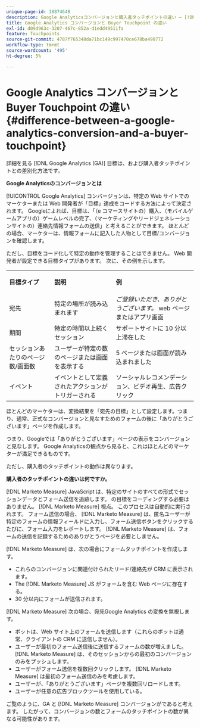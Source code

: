 ```yaml
---
unique-page-id: 18874648
description: Google Analyticsコンバージョンと購入者タッチポイントの違い — [!DNL Marketo Measure]
title: Google Analytics コンバージョンと Buyer Touchpoint の違い
exl-id: d09d963c-3207-467c-852a-d1edd49511fa
feature: Touchpoints
source-git-commit: 4787f765348da71bc149c997470ce678ba498772
workflow-type: tm+mt
source-wordcount: '495'
ht-degree: 5%

---
```


# Google Analytics コンバージョンと Buyer Touchpoint の違い {#difference-between-a-google-analytics-conversion-and-a-buyer-touchpoint}

詳細を見る [!DNL Google Analytics (GA)] 目標は、および購入者タッチポイントとの差別化方法です。

**Google Analyticsのコンバージョンとは**

[!UICONTROL Google Analytics] コンバージョンは、特定の Web サイトでのマーケターまたは Web 開発者が「目標」達成をコードする方法によって決定されます。 Googleによれば、目標は、「（e コマースサイトの）購入、（モバイルゲームアプリの）ゲームレベルの完了、（マーケティングやリードジェネレーションサイトの）連絡先情報フォームの送信」と考えることができます。 ほとんどの場合、マーケターは、情報フォームに記入した人物として目標/コンバージョンを確認します。

ただし、目標をコード化して特定の動作を管理することはできません。 Web 開発者が設定できる目標タイプがあります。 次に、その例を示します。

<table> 
 <colgroup> 
  <col> 
  <col> 
  <col> 
 </colgroup> 
 <tbody> 
  <tr> 
   <td><strong>目標タイプ</strong></td> 
   <td><p><strong>説明</strong></p></td> 
   <td><strong>例</strong></td> 
  </tr> 
  <tr> 
   <td><p>宛先</p></td> 
   <td>特定の場所が読み込まれます</td> 
   <td><em>ご登録いただき、ありがとうございます。</em> web ページまたはアプリ画面</td> 
  </tr> 
  <tr> 
   <td>期間</td> 
   <td>特定の時間以上続くセッション</td> 
   <td>サポートサイトに 10 分以上滞在した</td> 
  </tr> 
  <tr> 
   <td>セッションあたりのページ数/画面数</td> 
   <td>ユーザーが特定の数のページまたは画面を表示する</td> 
   <td>5 ページまたは画面が読み込まれました</td> 
  </tr> 
  <tr> 
   <td>イベント</td> 
   <td>イベントとして定義されたアクションがトリガーされる</td> 
   <td>ソーシャルレコメンデーション、ビデオ再生、広告クリック</td> 
  </tr> 
 </tbody> 
</table>

ほとんどのマーケターは、変換結果を「宛先の目標」として設定します。つまり、通常、正式なコンバージョンと見なすためのフォームの後に「ありがとうございます」ページを作成します。

つまり、Googleでは「ありがとうございます」ページの表示をコンバージョンと見なします。 Google Analyticsの観点から見ると、これはほとんどのマーケターが満足できるものです。

ただし、購入者のタッチポイントの動作は異なります。

**購入者のタッチポイントの違いは何ですか。**

[!DNL Marketo Measure] JavaScript は、特定のサイトのすべての形式でセッションデータとフォーム送信を追跡します。 の目標をコーディングする必要はありません。 [!DNL Marketo Measure] 視点。 このプロセスは自動的に実行されます。 フォーム送信の場合、 [!DNL Marketo Measure] は、匿名ユーザーが特定のフォームの情報フィールドに入力し、フォーム送信ボタンをクリックするたびに、フォーム入力をレポートします。 [!DNL Marketo Measure] は、フォームの送信を記録するためのありがとうページを必要としません。

[!DNL Marketo Measure] は、次の場合にフォームタッチポイントを作成します。

* これらのコンバージョンに関連付けられたリード/連絡先が CRM に表示されます。
* The [!DNL Marketo Measure] JS がフォームを含む Web ページに存在する。
* 30 分以内にフォームが送信されます。

[!DNL Marketo Measure] 次の場合、宛先Google Analytics の変換を無視します。

* ボットは、Web サイト上のフォームを送信します（これらのボットは通常、クライアントの CRM に送信しません）。
* ユーザーが最初のフォーム送信後に送信するフォームの数が増えました。 [!DNL Marketo Measure] は、そのセッションからの最初のコンバージョンのみをプッシュします。
* ユーザーがフォーム送信を複数回クリックします。 [!DNL Marketo Measure] は最初のフォーム送信のみを考慮します。
* ユーザーが、「ありがとうございます」ページを複数回リロードします。
* ユーザーが任意の広告ブロックツールを使用している。

ご覧のように、GA と [!DNL Marketo Measure] コンバージョンがであると考えます。 したがって、コンバージョンの数とフォームのタッチポイントの数が異なる可能性があります。
